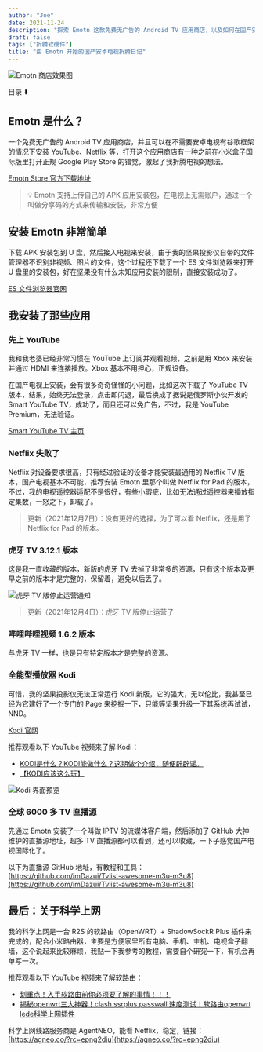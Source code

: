 ```yaml
---
author: "Joe"
date: 2021-11-24
description: "探索 Emotn 这款免费无广告的 Android TV 应用商店，以及如何在国产安卓电视上安装和使用各种流媒体应用"
draft: false
tags: ["折腾软硬件"]
title: "由 Emotn 开始的国产安卓电视折腾日记"
---
```


![Emotn 商店效果图](/images/posts/emotn-android-tv-exploration/emotn-store.webp)

目录 ⬇️

## Emotn 是什么？

一个免费无广告的 Android TV 应用商店，并且可以在不需要安卓电视有谷歌框架的情况下安装 YouTube、Netflix 等，打开这个应用商店有一种之前在小米盒子国际版里打开正规 Google Play Store 的错觉，激起了我折腾电视的想法。

[Emotn Store 官方下载地址](https://app.emotn.com/)

> 💡 Emotn 支持上传自己的 APK 应用安装包，在电视上无需账户，通过一个叫做分享码的方式来传输和安装，非常方便

## 安装 Emotn 非常简单

下载 APK 安装包到 U 盘，然后接入电视来安装，由于我的坚果投影仪自带的文件管理器不识别非视频、图片的文件，这个过程还下载了一个 ES 文件浏览器来打开 U 盘里的安装包，好在坚果没有什么未知应用安装的限制，直接安装成功了。

[ES 文件浏览器官网](http://www.estrongs.com/)

## 我安装了那些应用

### 先上 YouTube

我和我老婆已经非常习惯在 YouTube 上订阅并观看视频，之前是用 Xbox 来安装并通过 HDMI 来连接播放。Xbox 基本不用担心，正规设备。

在国产电视上安装，会有很多奇奇怪怪的小问题，比如这次下载了 YouTube TV 版本，结果，始终无法登录，点击即闪退，最后换成了据说是俄罗斯小伙开发的 Smart YouTube TV，成功了，而且还可以免广告，不过，我是 YouTube Premium，无法验证。

[Smart YouTube TV 主页](https://smartyoutubetv.github.io/)

### Netflix 失败了

Netflix 对设备要求很高，只有经过验证的设备才能安装最通用的 Netflix TV 版本，国产电视基本不可能，推荐安装 Emotn 里那个叫做 Netflix for Pad 的版本，不过，我的电视遥控器适配不是很好，有些小瑕疵，比如无法通过遥控器来播放指定集数，一怒之下，卸载了。

> 更新（2021年12月7日）：没有更好的选择，为了可以看 Netflix，还是用了 Netflix for Pad 的版本。

### 虎牙 TV 3.12.1 版本

这是我一直收藏的版本，新版的虎牙 TV 去掉了非常多的资源，只有这个版本及更早之前的版本才是完整的，保留着，避免以后丢了。

![虎牙 TV 版停止运营通知](/images/posts/emotn-android-tv-exploration/huya-tv-notice.webp)

> 更新（2021年12月4日）：虎牙 TV 版停止运营了

### 哔哩哔哩视频 1.6.2 版本

与虎牙 TV 一样，也是只有特定版本才是完整的资源。

### 全能型播放器 Kodi

可惜，我的坚果投影仪无法正常运行 Kodi 新版，它的强大，无以伦比，我甚至已经为它建好了一个专门的 Page 来挖掘一下，只能等坚果升级一下其系统再试试，NND。

[Kodi 官网](https://kodi.tv/)

推荐观看以下 YouTube 视频来了解 Kodi：
- [KODI是什么？KODI能做什么？这期做个介绍，随便辟辟谣。](https://www.youtube.com/watch?v=XEHoepm-ivg)
- [【KODI应该这么玩】](https://www.youtube.com/playlist?list=PLTI5d7Gwez7pdJ_S-AV1tDrFFdwRly_e4)

![Kodi 界面预览](/images/posts/emotn-android-tv-exploration/kodi-interface.webp)

### 全球 6000 多 TV 直播源

先通过 Emotn 安装了一个叫做 IPTV 的流媒体客户端，然后添加了 GitHub 大神维护的直播源地址，超多 TV 直播源都可以看到，还可以收藏，一下子感觉国产电视国际化了。

以下为直播源 GitHub 地址，有教程和工具：
[https://github.com/imDazui/Tvlist-awesome-m3u-m3u8](https://github.com/imDazui/Tvlist-awesome-m3u-m3u8)

## 最后：关于科学上网

我的科学上网是一台 R2S 的软路由（OpenWRT）+ ShadowSockR Plus 插件来完成的，配合小米路由器，主要是方便家里所有电脑、手机、主机、电视盒子翻墙，这个说起来比较麻烦，我贴一下我参考的教程，需要自个研究一下，有机会再单写一次。

推荐观看以下 YouTube 视频来了解软路由：
- [划重点！入手软路由前你必须要了解的事情！！！](https://www.youtube.com/watch?v=NwJtD_JBfeI)
- [揭秘openwrt三大神器！clash ssrplus passwall 速度测试！软路由openwrt lede科学上网插件](https://www.youtube.com/watch?v=jwd7wvqcDYY)

科学上网线路服务商是 AgentNEO，能看 Netflix，稳定，链接：[https://agneo.co/?rc=epng2diu](https://agneo.co/?rc=epng2diu) 